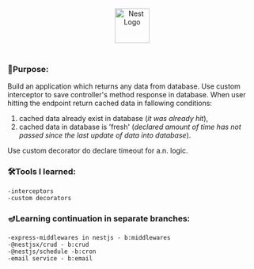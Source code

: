 <p style="padding: 20px; text-align: center">
<img src="https://nestjs.com/img/logo-small.svg" width="70" alt="Nest Logo" />
</p>

### 🎯Purpose:
Build an application which returns any data from database.
Use custom interceptor to save controller's method response in database.
When user hitting the endpoint return cached data in fallowing conditions:

1) cached data already exist in database (_it was already hit_),
2) cached data in database is 'fresh' (_declared amount of time has not passed since the last update of data into database_).

Use custom decorator do declare timeout for a.n. logic.

### 🛠️Tools I learned:
    -interceptors
    -custom decorators

### 🪔Learning continuation in separate branches:
    -express-middlewares in nestjs - b:middlewares
    -@nestjsx/crud - b:crud
    -@nestjs/schedule -b:cron
    -email service - b:email